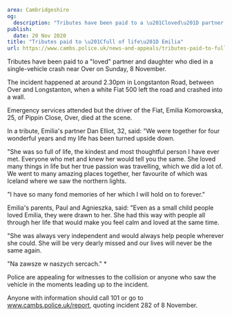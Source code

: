 ```yaml
area: Cambridgeshire
og:
  description: "Tributes have been paid to a \u201Cloved\u201D partner and daughter who died in a single-vehicle crash near Over on Sunday, 8 November."
publish:
  date: 20 Nov 2020
title: "Tributes paid to \u201Cfull of life\u201D Emilia"
url: https://www.cambs.police.uk/news-and-appeals/tributes-paid-to-full-of-life-emilia
```

Tributes have been paid to a "loved" partner and daughter who died in a single-vehicle crash near Over on Sunday, 8 November.

The incident happened at around 2.30pm in Longstanton Road, between Over and Longstanton, when a white Fiat 500 left the road and crashed into a wall.

Emergency services attended but the driver of the Fiat, Emilia Komorowska, 25, of Pippin Close, Over, died at the scene.

In a tribute, Emilia's partner Dan Elliot, 32, said: "We were together for four wonderful years and my life has been turned upside down.

"She was so full of life, the kindest and most thoughtful person I have ever met. Everyone who met and knew her would tell you the same. She loved many things in life but her true passion was travelling, which we did a lot of. We went to many amazing places together, her favourite of which was Iceland where we saw the northern lights.

"I have so many fond memories of her which I will hold on to forever."

Emilia's parents, Paul and Agnieszka, said: "Even as a small child people loved Emilia, they were drawn to her. She had this way with people all through her life that would make you feel calm and loved at the same time.

"She was always very independent and would always help people wherever she could. She will be very dearly missed and our lives will never be the same again.

"Na zawsze w naszych sercach." *

Police are appealing for witnesses to the collision or anyone who saw the vehicle in the moments leading up to the incident.

Anyone with information should call 101 or go to www.cambs.police.uk/report, quoting incident 282 of 8 November.
